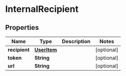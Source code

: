 
# InternalRecipient

## Properties
Name | Type | Description | Notes
------------ | ------------- | ------------- | -------------
**recipient** | [**UserItem**](UserItem.md) |  |  [optional]
**token** | **String** |  |  [optional]
**url** | **String** |  |  [optional]



